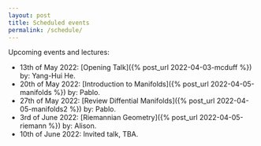 ```yaml
---
layout: post
title: Scheduled events
permalink: /schedule/
---
```


Upcoming events and lectures: 

- 13th of May 2022: [Opening Talk]({% post_url 2022-04-03-mcduff %}) by: Yang-Hui He.
- 20th of May 2022: [Introduction to Manifolds]({% post_url 2022-04-05-manifolds %}) by: Pablo.
- 27th of May 2022: [Review Diffential Manifolds]({% post_url 2022-04-05-manifolds2 %}) by: Pablo.
- 3rd of June 2022: [Riemannian Geometry]({% post_url 2022-04-05-riemann %}) by: Alison.
- 10th of June 2022: Invited talk, TBA.
